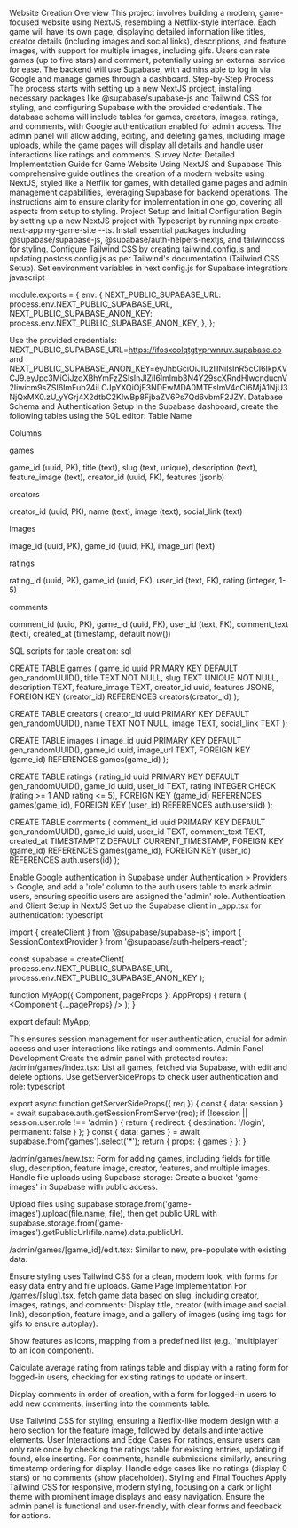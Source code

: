 Website Creation Overview
This project involves building a modern, game-focused website using NextJS, resembling a Netflix-style interface. Each game will have its own page, displaying detailed information like titles, creator details (including images and social links), descriptions, and feature images, with support for multiple images, including gifs. Users can rate games (up to five stars) and comment, potentially using an external service for ease. The backend will use Supabase, with admins able to log in via Google and manage games through a dashboard.
Step-by-Step Process
The process starts with setting up a new NextJS project, installing necessary packages like @supabase/supabase-js and Tailwind CSS for styling, and configuring Supabase with the provided credentials. The database schema will include tables for games, creators, images, ratings, and comments, with Google authentication enabled for admin access. The admin panel will allow adding, editing, and deleting games, including image uploads, while the game pages will display all details and handle user interactions like ratings and comments.
Survey Note: Detailed Implementation Guide for Game Website Using NextJS and Supabase
This comprehensive guide outlines the creation of a modern website using NextJS, styled like a Netflix for games, with detailed game pages and admin management capabilities, leveraging Supabase for backend operations. The instructions aim to ensure clarity for implementation in one go, covering all aspects from setup to styling.
Project Setup and Initial Configuration
Begin by setting up a new NextJS project with Typescript by running npx create-next-app my-game-site --ts. Install essential packages including @supabase/supabase-js, @supabase/auth-helpers-nextjs, and tailwindcss for styling. Configure Tailwind CSS by creating tailwind.config.js and updating postcss.config.js as per Tailwind's documentation (Tailwind CSS Setup).
Set environment variables in next.config.js for Supabase integration:
javascript

module.exports = {
  env: {
    NEXT_PUBLIC_SUPABASE_URL: process.env.NEXT_PUBLIC_SUPABASE_URL,
    NEXT_PUBLIC_SUPABASE_ANON_KEY: process.env.NEXT_PUBLIC_SUPABASE_ANON_KEY,
  },
};

Use the provided credentials: NEXT_PUBLIC_SUPABASE_URL=https://ifosxcolqtgtyprwnruv.supabase.co and NEXT_PUBLIC_SUPABASE_ANON_KEY=eyJhbGciOiJIUzI1NiIsInR5cCI6IkpXVCJ9.eyJpc3MiOiJzdXBhYmFzZSIsInJlZiI6Imlmb3N4Y29scXRndHlwcnducnV2Iiwicm9sZSI6ImFub24iLCJpYXQiOjE3NDEwMDA0MTEsImV4cCI6MjA1NjU3NjQxMX0.zU_yYGrj4X2dtbC2KIwBp8FjbaZV6Ps7Qd6vbmF2JZY.
Database Schema and Authentication Setup
In the Supabase dashboard, create the following tables using the SQL editor:
Table Name

Columns

games

game_id (uuid, PK), title (text), slug (text, unique), description (text), feature_image (text), creator_id (uuid, FK), features (jsonb)

creators

creator_id (uuid, PK), name (text), image (text), social_link (text)

images

image_id (uuid, PK), game_id (uuid, FK), image_url (text)

ratings

rating_id (uuid, PK), game_id (uuid, FK), user_id (text, FK), rating (integer, 1-5)

comments

comment_id (uuid, PK), game_id (uuid, FK), user_id (text, FK), comment_text (text), created_at (timestamp, default now())

SQL scripts for table creation:
sql

CREATE TABLE games (
  game_id uuid PRIMARY KEY DEFAULT gen_randomUUID(),
  title TEXT NOT NULL,
  slug TEXT UNIQUE NOT NULL,
  description TEXT,
  feature_image TEXT,
  creator_id uuid,
  features JSONB,
  FOREIGN KEY (creator_id) REFERENCES creators(creator_id)
);

CREATE TABLE creators (
  creator_id uuid PRIMARY KEY DEFAULT gen_randomUUID(),
  name TEXT NOT NULL,
  image TEXT,
  social_link TEXT
);

CREATE TABLE images (
  image_id uuid PRIMARY KEY DEFAULT gen_randomUUID(),
  game_id uuid,
  image_url TEXT,
  FOREIGN KEY (game_id) REFERENCES games(game_id)
);

CREATE TABLE ratings (
  rating_id uuid PRIMARY KEY DEFAULT gen_randomUUID(),
  game_id uuid,
  user_id TEXT,
  rating INTEGER CHECK (rating >= 1 AND rating <= 5),
  FOREIGN KEY (game_id) REFERENCES games(game_id),
  FOREIGN KEY (user_id) REFERENCES auth.users(id)
);

CREATE TABLE comments (
  comment_id uuid PRIMARY KEY DEFAULT gen_randomUUID(),
  game_id uuid,
  user_id TEXT,
  comment_text TEXT,
  created_at TIMESTAMPTZ DEFAULT CURRENT_TIMESTAMP,
  FOREIGN KEY (game_id) REFERENCES games(game_id),
  FOREIGN KEY (user_id) REFERENCES auth.users(id)
);

Enable Google authentication in Supabase under Authentication > Providers > Google, and add a 'role' column to the auth.users table to mark admin users, ensuring specific users are assigned the 'admin' role.
Authentication and Client Setup in NextJS
Set up the Supabase client in _app.tsx for authentication:
typescript

import { createClient } from '@supabase/supabase-js';
import { SessionContextProvider } from '@supabase/auth-helpers-react';

const supabase = createClient(
  process.env.NEXT_PUBLIC_SUPABASE_URL,
  process.env.NEXT_PUBLIC_SUPABASE_ANON_KEY
);

function MyApp({ Component, pageProps }: AppProps) {
  return (
    <SessionContextProvider supabaseClient={supabase}>
      <Component {...pageProps} />
    </SessionContextProvider>
  );
}

export default MyApp;

This ensures session management for user authentication, crucial for admin access and user interactions like ratings and comments.
Admin Panel Development
Create the admin panel with protected routes:
/admin/games/index.tsx: List all games, fetched via Supabase, with edit and delete options. Use getServerSideProps to check user authentication and role:
typescript

export async function getServerSideProps({ req }) {
  const { data: session } = await supabase.auth.getSessionFromServer(req);
  if (!session || session.user.role !== 'admin') {
    return { redirect: { destination: '/login', permanent: false } };
  }
  const { data: games } = await supabase.from('games').select('*');
  return { props: { games } };
}

/admin/games/new.tsx: Form for adding games, including fields for title, slug, description, feature image, creator, features, and multiple images. Handle file uploads using Supabase storage:
Create a bucket 'game-images' in Supabase with public access.

Upload files using supabase.storage.from('game-images').upload(file.name, file), then get public URL with supabase.storage.from('game-images').getPublicUrl(file.name).data.publicUrl.

/admin/games/[game_id]/edit.tsx: Similar to new, pre-populate with existing data.

Ensure styling uses Tailwind CSS for a clean, modern look, with forms for easy data entry and file uploads.
Game Page Implementation
For /games/[slug].tsx, fetch game data based on slug, including creator, images, ratings, and comments:
Display title, creator (with image and social link), description, feature image, and a gallery of images (using img tags for gifs to ensure autoplay).

Show features as icons, mapping from a predefined list (e.g., 'multiplayer' to an icon component).

Calculate average rating from ratings table and display with a rating form for logged-in users, checking for existing ratings to update or insert.

Display comments in order of creation, with a form for logged-in users to add new comments, inserting into the comments table.

Use Tailwind CSS for styling, ensuring a Netflix-like modern design with a hero section for the feature image, followed by details and interactive elements.
User Interactions and Edge Cases
For ratings, ensure users can only rate once by checking the ratings table for existing entries, updating if found, else inserting. For comments, handle submissions similarly, ensuring timestamp ordering for display. Handle edge cases like no ratings (display 0 stars) or no comments (show placeholder).
Styling and Final Touches
Apply Tailwind CSS for responsive, modern styling, focusing on a dark or light theme with prominent image displays and easy navigation. Ensure the admin panel is functional and user-friendly, with clear forms and feedback for actions.

